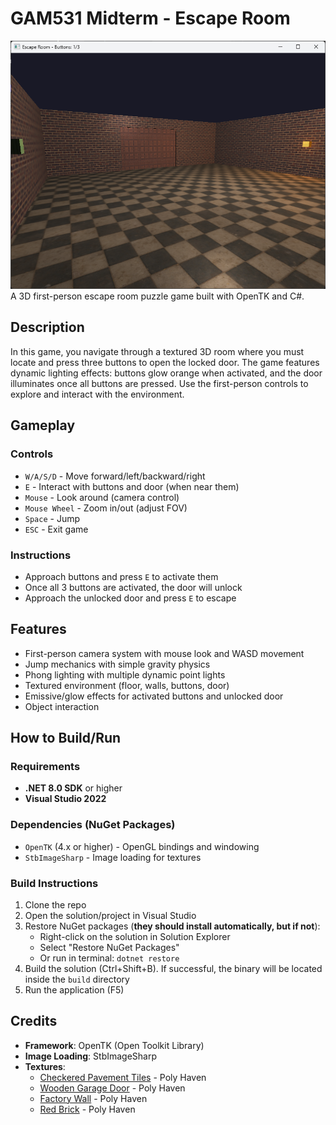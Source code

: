# GAM531 Midterm - Escape Room

![Gameplay](img/screenshot.png)
A 3D first-person escape room puzzle game built with OpenTK and C#.

## Description

In this game, you navigate through a textured 3D room where you must locate and press three buttons to open the locked door. The game features dynamic lighting effects: buttons glow orange when activated, and the door illuminates once all buttons are pressed. Use the first-person controls to explore and interact with the environment.

## Gameplay

### Controls
- `W/A/S/D` - Move forward/left/backward/right
- `E` - Interact with buttons and door (when near them)
- `Mouse` - Look around (camera control)
- `Mouse Wheel` - Zoom in/out (adjust FOV)
- `Space` - Jump
- `ESC` - Exit game

### Instructions
- Approach buttons and press `E` to activate them
- Once all 3 buttons are activated, the door will unlock
- Approach the unlocked door and press `E` to escape

## Features

- First-person camera system with mouse look and WASD movement
- Jump mechanics with simple gravity physics
- Phong lighting with multiple dynamic point lights
- Textured environment (floor, walls, buttons, door)
- Emissive/glow effects for activated buttons and unlocked door
- Object interaction

## How to Build/Run

### Requirements
- **.NET 8.0 SDK** or higher
- **Visual Studio 2022**

### Dependencies (NuGet Packages)
- `OpenTK` (4.x or higher) - OpenGL bindings and windowing
- `StbImageSharp` - Image loading for textures

### Build Instructions
1. Clone the repo
2. Open the solution/project in Visual Studio
3. Restore NuGet packages (**they should install automatically, but if not**):
	-   Right-click on the solution in Solution Explorer
	-   Select "Restore NuGet Packages"
	-   Or run in terminal: `dotnet restore`
4. Build the solution (Ctrl+Shift+B). If successful, the binary will be located inside the `build` directory
5. Run the application (F5)

## Credits

- **Framework**: OpenTK (Open Toolkit Library)
- **Image Loading**: StbImageSharp
-  **Textures**: 
	-  [Checkered Pavement Tiles](https://polyhaven.com/a/checkered_pavement_tiles) - Poly Haven 
	-  [Wooden Garage Door](https://polyhaven.com/a/wooden_garage_door) - Poly Haven 
	-  [Factory Wall](https://polyhaven.com/a/factory_wall) - Poly Haven 
	-  [Red Brick](https://polyhaven.com/a/red_brick) - Poly Haven
